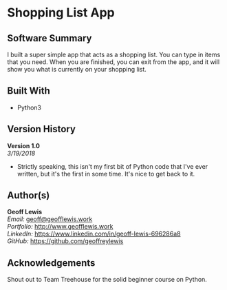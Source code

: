# Shopping List App

## Software Summary

I built a super simple app that acts as a shopping list.  You can type in items that you need.  When you are finished, you can exit from the app, and it will show you what is currently on your shopping list.

## Built With

* Python3

## Version History

**Version 1.0**  
*3/19/2018*  
* Strictly speaking, this isn't my first bit of Python code that I've ever written, but it's the first in some time.  It's nice to get back to it.

## Author(s)

**Geoff Lewis**  
*Email:* geoff@geofflewis.work  
*Portfolio:* http://www.geofflewis.work  
*LinkedIn:* https://www.linkedin.com/in/geoff-lewis-696286a8  
*GitHub:* https://github.com/geoffreylewis

## Acknowledgements

Shout out to Team Treehouse for the solid beginner course on Python.
